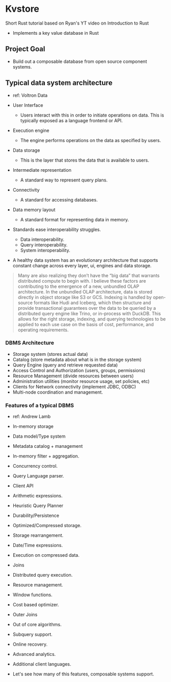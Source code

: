 # Kvstore

Short Rust tutorial based on Ryan's YT video on Introduction to Rust

- Implements a key value database in Rust

## Project Goal

- Build out a composable database from open source component systems.

## Typical data system architecture
- ref: Voltron Data

- User Interface 
  - Users interact with this in order to initiate operations on data. This is typically exposed as a language frontend or API.
- Execution engine
  - The engine performs operations on the data as specified by users.
- Data storage
  - This is the layer that stores the data that is available to users.
- Intermediate representation
  - A standard way to represent query plans.
- Connectivity
  - A standard for accessing databases.
- Data memory layout
  - A standard format for representing data in memory.

- Standards ease interoperability struggles.
  - Data interoperability.
  - Query interoperability.
  - System interoperability.
- A healthy data system has an evolutionary architecture that supports constant change across every layer, ui, engines and data storage.

> Many are also realizing they don’t have the “big data” that warrants distributed compute to begin with. I believe these factors are contributing to the emergence of a new, unbundled OLAP architecture.
 In the unbundled OLAP architecture, data is stored directly in object storage like S3 or GCS. Indexing is handled by open-source formats like Hudi and Iceberg,
 which then structure and provide transactional guarantees over the data to be queried by a distributed query engine like Trino, or in-process with DuckDB.
 This allows for the right storage, indexing, and querying technologies to be applied to each use case on the basis of cost, performance, and operating requirements.

### DBMS Architecture

- Storage system (stores actual data)
- Catalog (store metadata about what is in the storage system)
- Query Engine (query and retrieve requested data)
- Access Control and Authorization (users, groups, permissions)
- Resource Management (divide resources between users)
- Administration utilities (monitor resource usage, set policies, etc)
- Clients for Network connectivity (implement JDBC, ODBC)
- Multi-node coordination and management.

### Features of a typical DBMS
- ref: Andrew Lamb
 
- In-memory storage
- Data model/Type system
- Metadata catalog + management
- In-memory filter + aggregation.
- Concurrency control.
- Query Language parser.
- Client API
- Arithmetic expressions.
- Heuristic Query Planner
- Durability/Persistence
- Optimized/Compressed storage.
- Storage rearrangement.
- Date/Time expressions.
- Execution on compressed data.
- Joins
- Distributed query execution.
- Resource management.
- Window functions.
- Cost based optimizer.
- Outer Joins
- Out of core algorithms.
- Subquery support.
- Online recovery.
- Advanced analytics.
- Additional client languages.

- Let's see how many of this features, composable systems support.

